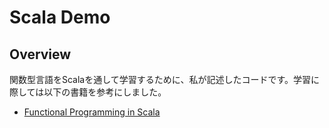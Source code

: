 Scala Demo
==========

## Overview
関数型言語をScalaを通して学習するために、私が記述したコードです。学習に際しては以下の書籍を参考にしました。
 - [Functional Programming in Scala](https://www.amazon.co.jp/Functional-Programming-Scala-Paul-Chiusano/dp/1617290653) 
